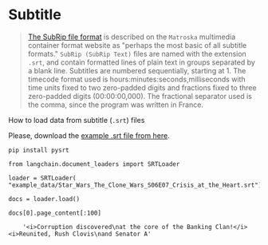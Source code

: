 Subtitle
========

> [The SubRip file format](https://en.wikipedia.org/wiki/SubRip#SubRip_file_format) is described on the `Matroska` multimedia container format website as "perhaps the most basic of all subtitle formats." `SubRip (SubRip Text)` files are named with the extension `.srt`, and contain formatted lines of plain text in groups separated by a blank line. Subtitles are numbered sequentially, starting at 1. The timecode format used is hours:minutes:seconds,milliseconds with time units fixed to two zero-padded digits and fractions fixed to three zero-padded digits (00:00:00,000). The fractional separator used is the comma, since the program was written in France.

How to load data from subtitle (`.srt`) files

Please, download the [example .srt file from here](https://www.opensubtitles.org/en/subtitles/5575150/star-wars-the-clone-wars-crisis-at-the-heart-en).

    pip install pysrt

    from langchain.document_loaders import SRTLoader

    loader = SRTLoader(    "example_data/Star_Wars_The_Clone_Wars_S06E07_Crisis_at_the_Heart.srt")

    docs = loader.load()

    docs[0].page_content[:100]

        '<i>Corruption discovered\nat the core of the Banking Clan!</i> <i>Reunited, Rush Clovis\nand Senator A'